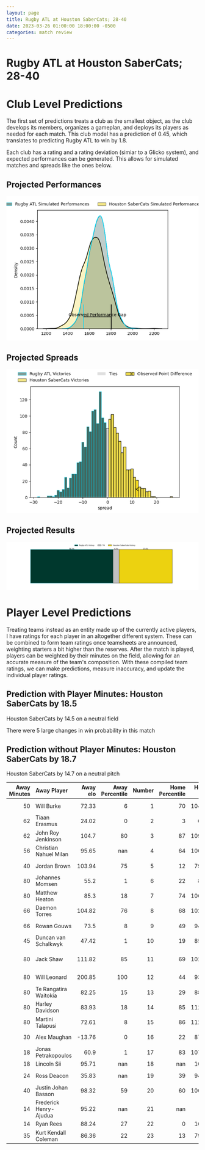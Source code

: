 ```yaml
---  
layout: page  
title: Rugby ATL at Houston SaberCats; 28-40  
date: 2023-03-26 01:00:00 18:00:00 -0500  
categories: match review  
---
```

# Rugby ATL at Houston SaberCats; 28-40

# Club Level Predictions


The first set of predictions treats a club as the smallest object, as the club develops its members, organizes a gameplan, and deploys its players as needed for each match. This club model has a prediction of 0.45, which translates to predicting Rugby ATL to win by 1.8.

Each club has a rating and a rating deviation (simiar to a Glicko system), and expected performances can be generated. This allows for simulated matches and spreads like the ones below.
## Projected Performances


![Projected Performances](plots/performances_2023-03-26-HoustonSaberCats-RugbyATL.png)
## Projected Spreads


![Projected Spreads](plots/spreads_2023-03-26-HoustonSaberCats-RugbyATL.png)
## Projected Results


![Projected Results](plots/resultbar_2023-03-26-HoustonSaberCats-RugbyATL.png)
# Player Level Predictions


Treating teams instead as an entity made up of the currently active players, I have ratings for each player in an altogether different system. These can be combined to form team ratings once teamsheets are announced, weighting starters a bit higher than the reserves. After the match is played, players can be weighted by their minutes on the field, allowing for an accurate measure of the team's composition. With these compiled team ratings, we can make predictions, measure inaccuracy, and update the individual player ratings.
## Prediction with Player Minutes: Houston SaberCats by 18.5


Houston SaberCats by 14.5 on a neutral field

There were 5 large changes in win probability in this match
## Prediction without Player Minutes: Houston SaberCats by 18.7


Houston SaberCats by 14.7 on a neutral pitch



|   Away Minutes | Away Player            |   Away elo |   Away Percentile |   Number |   Home Percentile |   Home elo | Home Player                   |   Home Minutes |
|---------------:|:-----------------------|-----------:|------------------:|---------:|------------------:|-----------:|:------------------------------|---------------:|
|             50 | Will Burke             |      72.33 |                 6 |        1 |                70 |     104.21 | Alec McDonnell                |             68 |
|             62 | Tiaan Erasmus          |      24.02 |                 0 |        2 |                 3 |      69.9  | Dean Muir                     |             66 |
|             62 | John Roy Jenkinson     |     104.7  |                80 |        3 |                87 |     109.44 | Morgan Mitchell               |             64 |
|             56 | Christian Nahuel Milan |      95.65 |               nan |        4 |                64 |     100.46 | Siaosi Mahoni                 |             49 |
|             40 | Jordan Brown           |     103.94 |                75 |        5 |                12 |      79.26 | Nathan Den Hoedt              |             80 |
|             80 | Johannes Momsen        |      55.2  |                 1 |        6 |                22 |      86.8  | Marno Redelinghuys            |             80 |
|             80 | Matthew Heaton         |      85.3  |                18 |        7 |                74 |     106.31 | Danny Barrett                 |             40 |
|             66 | Daemon Torres          |     104.82 |                76 |        8 |                68 |     102.11 | Wynand Grassmann              |             66 |
|             66 | Rowan Gouws            |      73.5  |                 8 |        9 |                49 |      94.84 | Carlo de Nysschen             |             70 |
|             45 | Duncan van Schalkwyk   |      47.42 |                 1 |       10 |                19 |      85.39 | David Coetzer                 |             66 |
|             80 | Jack Shaw              |     111.82 |                85 |       11 |                69 |     102.43 | Gherardus Jacobus Labuschagne |             80 |
|             80 | Will Leonard           |     200.85 |               100 |       12 |                44 |      93.91 | Louritz van der Schyff        |             80 |
|             80 | Te Rangatira Waitokia  |      82.25 |                15 |       13 |                29 |      88.65 | Dominic Akina                 |             80 |
|             80 | Harley Davidson        |      83.93 |                18 |       14 |                85 |     112.72 | Christian Dyer                |             80 |
|             80 | Martini Talapusi       |      72.61 |                 8 |       15 |                86 |     112.72 | Drew Wild                     |             80 |
|             30 | Alex Maughan           |     -13.76 |                 0 |       16 |                22 |      87.44 | Frikkie de Beer               |             12 |
|             18 | Jonas Petrakopoulos    |      60.9  |                 1 |       17 |                83 |     107.25 | Axel Zapata                   |             14 |
|             18 | Lincoln Sii            |      95.71 |               nan |       18 |               nan |     105.4  | Pono Davis                    |             16 |
|             24 | Ross Deacon            |      35.83 |               nan |       19 |                39 |      94.63 | Emmanuel Albert               |             31 |
|             40 | Justin Johan Basson    |      98.32 |                59 |       20 |                60 |     100.12 | Gideon van Wyk                |             40 |
|             14 | Frederick Henry-Ajudua |      95.22 |               nan |       21 |               nan |      95    | Malon Maurice Al-Jiboori      |             14 |
|             14 | Ryan Rees              |      88.24 |                27 |       22 |                 0 |      16.11 | Nick Boyer                    |             10 |
|             35 | Kurt Kendall Coleman   |      86.36 |                22 |       23 |                13 |      79.85 | Zach Pangeliman               |             14 |

